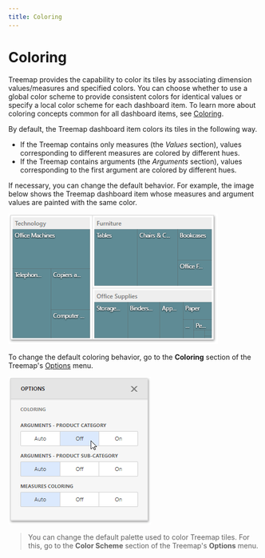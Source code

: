 ```yaml
---
title: Coloring
---
```

# Coloring
Treemap provides the capability to color its tiles by associating dimension values/measures and specified colors. You can choose whether to use a global color scheme to provide consistent colors for identical values or specify a local color scheme for each dashboard item. To learn more about coloring concepts common for all dashboard items, see [Coloring](../../appearance-customization/coloring.md).

By default, the Treemap dashboard item colors its tiles in the following way.
* If the Treemap contains only measures (the _Values_ section), values corresponding to different measures are colored by different hues.
* If the Treemap contains arguments (the _Arguments_ section), values corresponding to the first argument are colored by different hues.

If necessary, you can change the default behavior. For example, the image below shows the Treemap dashboard item whose measures and argument values are painted with the same color.

![wdd-treemap-same-color](../../../../images/img125995.png)

To change the default coloring behavior, go to the **Coloring** section of the Treemap's [Options](../../ui-elements/dashboard-item-menu.md) menu.

![wdd-treemap-coloring-options](../../../../images/img125996.png)

> You can change the default palette used to color Treemap tiles. For this, go to the **Color Scheme** section of the Treemap's **Options** menu.